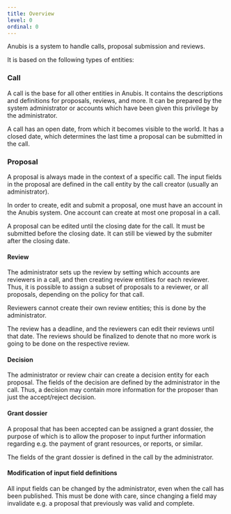 ```yaml
---
title: Overview
level: 0
ordinal: 0
---
```


Anubis is a system to handle calls, proposal submission and reviews.

It is based on the following types of entities:

### Call

A call is the base for all other entities in Anubis. It contains the
descriptions and definitions for proposals, reviews, and more. It can
be prepared by the system administrator or accounts which have been
given this privilege by the administrator.

A call has an open date, from which it becomes visible to the
world. It has a closed date, which determines the last time a proposal
can be submitted in the call.

### Proposal

A proposal is always made in the context of a specific call. The input
fields in the proposal are defined in the call entity by the call
creator (usually an administrator).

In order to create, edit and submit a proposal, one must have an
account in the Anubis system. One account can create at most one
proposal in a call.

A proposal can be edited until the closing date for the call. It must
be submitted before the closing date. It can still be viewed by the
submiter after the closing date.

#### Review

The administrator sets up the review by setting which accounts are
reviewers in a call, and then creating review entities for each
reviewer. Thus, it is possible to assign a subset of proposals to a
reviewer, or all proposals, depending on the policy for that call.

Reviewers cannot create their own review entities; this is done by the administrator.

The review has a deadline, and the reviewers can edit their reviews
until that date. The reviews should be finalized to denote that no
more work is going to be done on the respective review.

#### Decision

The administrator or review chair can create a decision entity for each proposal. The fields of the decision are defined by the administrator in the call. Thus, a decision may contain more information for the proposer than just the accept/reject decision.

#### Grant dossier

A proposal that has been accepted can be assigned a grant dossier, the
purpose of which is to allow the proposer to input further information
regarding e.g. the payment of grant resources, or reports, or similar.

The fields of the grant dossier is defined in the call by the administrator.

#### Modification of input field definitions

All input fields can be changed by the administrator, even when the
call has been published. This must be done with care, since changing a
field may invalidate e.g. a proposal that previously was valid and
complete.
